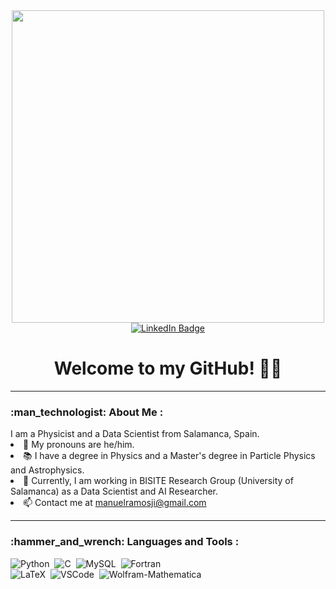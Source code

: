 <!---
- 👋 Hi, I’m @armcospa
- 👀 I’m interested in ...
- 🌱 I’m currently learning ...
- 💞️ I’m looking to collaborate on ...
- 📫 How to reach me ...
- 😄 Pronouns: ...
- ⚡ Fun fact: ...
--->

<div id="header" align="center">
  <img src="https://media2.giphy.com/media/v1.Y2lkPTc5MGI3NjExNnVvM2F6YWU1ZXB1aXc1cXdqdTN0MTUwbmEwYTY4cHI0ZWJtY3RnciZlcD12MV9pbnRlcm5hbF9naWZfYnlfaWQmY3Q9Zw/gqpbPkh4D1RuzLwM08/giphy.gif" width="500"/>
  <div id="badges">
  <a href=https://www.linkedin.com/in/manuel-ramos-jim%C3%A9nez-36b220236/">
    <img src="https://img.shields.io/badge/LinkedIn-blue?style=for-the-badge&logo=linkedin&logoColor=white" alt="LinkedIn Badge"/>
  </a>
  </div>
  <img src="https://komarev.com/ghpvc/?username=mramosji&style=flat-square&color=red" alt=""/>
  <h1>Welcome to my GitHub! 👋🤠</h1>
</div>
<hr/>
<h3>:man_technologist: About Me :</h3> I am a Physicist and a Data Scientist from Salamanca, Spain.
<li>🤠 My pronouns are he/him. </li>
<li>📚 I have a degree in Physics and a Master's degree in Particle Physics and Astrophysics. </li>
<li>💼 Currently, I am working in BISITE Research Group (University of Salamanca) as a Data Scientist and AI Researcher. </li>
<li>📫 Contact me at <a href="mailto:manuelramosji@gmail.com">manuelramosji@gmail.com</a> </li>
<hr/>
<h3>:hammer_and_wrench: Languages and Tools :</h3>
<div>
  </a>
  <img src="https://img.shields.io/badge/python-3670A0?style=for-the-badge&logo=python&logoColor=ffdd54" title="Python" alt="Python"/>&nbsp;
  <img src="https://img.shields.io/badge/c-%2300599C.svg?style=for-the-badge&logo=c&logoColor=white" title="C" alt="C"/>&nbsp;
  <img src="https://img.shields.io/badge/mysql-%2300f.svg?style=for-the-badge&logo=mysql&logoColor=white" title="MySQL" alt="MySQL"/>&nbsp;
  <img src="https://img.shields.io/badge/Fortran-%23734F96.svg?style=for-the-badge&logo=fortran&logoColor=white" title="Fortran", alt="Fortran"/>&nbsp;
  <br/>
  <img src="https://img.shields.io/badge/latex-%23008080.svg?style=for-the-badge&logo=latex&logoColor=white" title="LaTeX" alt="LaTeX"/>&nbsp;
  <img src="https://img.shields.io/badge/Visual%20Studio%20Code-0078d7.svg?style=for-the-badge&logo=visual-studio-code&logoColor=white" title="VSCode" alt="VSCode"/>&nbsp;
  <img src="https://img.shields.io/badge/Wolfram-Mathematica-0078d7.svg?style=for-the-badge&logo=Wolfram-Mathematica&logoColor=white" title="Wolfram-Mathematica" alt="Wolfram-Mathematica"/>&nbsp;
</div>
